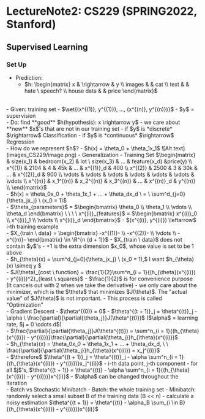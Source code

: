 # LectureNote2: CS229 (SPRING2022, Stanford)

## Supervised Learning
### Set Up
- Prediction:
  - $h: \begin{matrix} x & \rightarrow & y \\ 
         images & & cat \\
         text & & hate \ speech? \\
         house data & & price
        \end{matrix}$
<br>
- Given: training set
  - $\set{(x^{(1)}, y^{(1)}), ..., (x^{(n)}, y^{(n)})}$
  - $y$ = supervision
<br>
- Do: find **good** $h(hypothesis): x \rightarrow y$
  - we care about **new** $x$'s that are not in our training set
  - if $y$ is *discrete* $\rightarrow$ Classification
  - if $y$ is *continuous* $\rightarrow$ Regression
<br> 
- How do we represent $h$? 
  - $h(x) = \theta_0 + \theta_1x_1$
  ![Alt text](images_CS229/image.png)
- Generalization
  - Training Set
$\begin{matrix}
 & size(x_1) & bedroom(x_2) & lot \ size(x_3) & ... & feature(x_d) &price(y) \\
 x^{(1)} & 2104 & 4 & 45k & ... & x^{(1)}_d & 400 \\
 x^{(2)} & 2500 & 3 & 30k & ... & x^{(2)}_d & 900 \\
 \vdots & \vdots & \vdots & \vdots & \vdots & \vdots & \vdots \\
 x^{(n)} & x_1^{(n)} & x_2^{(n)} & x_3^{(n)} & ... & x^{(n)}_d & y^{(n)} \\
\end{matrix}$ 
<br>
  - $h(x) = \theta_0x_0 + \theta_1x_1 + ... + \theta_dx_d \ = \ \sum^d_{j=0}{\theta_jx_j} \ (x_0 = 1)$
  <br>
  - $\theta_{parameters}$ = $\begin{bmatrix} \theta_0 \\ \theta_1 \\ \vdots \\ \theta_d \end{bmatrix} \ \ \ \ x^{(i)}_{features}$ = $\begin{bmatrix} x^{(i)}_0 \\ x^{(i)}_1 \\ \vdots \\ x^{(i)}_d \end{bmatrix}$
  - $(x^{(i)}, y^{(i)}) \leftarrow$ i-th training example
  <br> 
  - $X_{train \ data} = \begin{bmatrix} -x^{(1)}- \\ -x^{(2)}- \\ \vdots \\ -x^{(n)}- \end{bmatrix} \in \R^{n (d + 1)}$
    - $X_{train \ data}$ does not contain $y$'s
    - +1 is the extra dimension $x_0$, whose value is set to be 1 above
  <br>
  - $h_{\theta}(x) = \sum^d_{j=0}{\theta_jx_j} \ (x_0 = 1),$ I want $h_{\theta}(x) \simeq y $
  <br> 
  - $J(\theta)_{cost \ function} = \frac{1}{2}\sum^n_{i = 1}{(h_{\theta}(x^{(i)}) - y^{(i)})^2}_{least \ squares}$
    - $\frac{1}{2}$ is for convenience purpose (It cancels out with 2 when we take the derivative)
    - we only care about the minimizer, which is the $\theta$ that minimizes $J(\theta)$. The "actual value" of $J(\theta)$ is not important. 
    - This process is called "Optimization"
  <br> 
  - Gradient Descent
    - $\theta^{(0)} = 0$
    - $\theta^{(t + 1)}_j = \theta^{(t)}_j - \alpha \ \frac{\partial}{\partial{\theta_j}}J(\theta^{(t)})$ ($\alpha$ = learning rate, $j = 0 \cdots d$)
    <br> 
    - $\frac{\partial}{\partial{\theta_j}}J(\theta^{(t)}) = \sum^n_{i = 1}{(h_{\theta}(x^{(i)}) - y^{(i)})}\frac{\partial}{\partial{\theta_j}}h_{\theta}(x^{(i)})$
    <br> 
    - $h_{\theta}(x) = \theta_0x_0 + \theta_1x_1 + ... + \theta_dx_d, \ \ \frac{\partial}{\partial{\theta_j}}h_{\theta}(x^{(i)}) = x_j^{(i)}$ 
    <br> 
    - $\therefore$ $\theta^{(t + 1)}_j = \theta^{(t)}_j - \alpha \sum^n_{i = 1}{(h_{\theta}(x^{(i)}) - y^{(i)})}x_j^{(i)}$
      - i-th data point, j-th component
    - for all $j$'s, $\theta^{(t + 1)} = \theta^{(t)} - \alpha \sum^n_{i = 1}{(h_{\theta}(x^{(i)}) - y^{(i)})}x^{(i)}$
      - $\alpha$ can be changed throughout the iteration
  <br>
  - Batch vs Stochastic Minibatch
    - Batch: the whole training set
    - Minibatch: randomly select a small subset B of the training data (B << n)
    - calculate a noisy estimation $\theta^{(t + 1)} = \theta^{(t)} - \alpha_B \sum_{i \in B}{(h_{\theta}(x^{(i)}) - y^{(i)})}x^{(i)}$